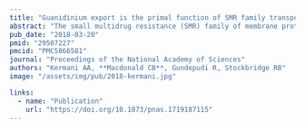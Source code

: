 ```yaml
---
title: "Guanidinium export is the primal function of SMR family transporters"
abstract: "The small multidrug resistance (SMR) family of membrane proteins is prominent because of its rare dual topology architecture, simplicity, and small size. Its best studied member, EmrE, is an important model system in several fields related to membrane protein biology, from evolution to mechanism. But despite decades of work on these multidrug transporters, the native function of the SMR family has remained a mystery, and many highly similar SMR homologs do not transport drugs at all. Here we establish that representative SMR proteins, selected from each of the major clades in the phylogeny, function as guanidinium ion exporters. Drug-exporting SMRs are all clustered in a single minority clade. Using membrane transport experiments, we show that these guanidinium exporters, which we term Gdx, are very selective for guanidinium and strictly and stoichiometrically couple its export with the import of two protons. These findings draw important mechanistic distinctions with the notably promiscuous and weakly coupled drug exporters like EmrE."
pub_date: "2018-03-20"
pmid: "29507227"
pmcid: "PMC5866581"
journal: "Proceedings of the National Academy of Sciences"
authors: "Kermani AA, **Macdonald CB**, Gundepudi R, Stockbridge RB"
image: "/assets/img/pub/2018-kermani.jpg"

links:
  - name: "Publication"
    url: "https://doi.org/10.1073/pnas.1719187115"
---
```

